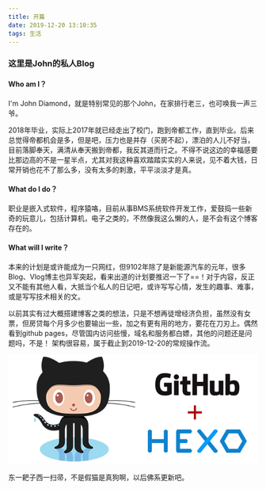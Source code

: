 ```yaml
---
title: 开篇
date: 2019-12-20 13:10:35
tags: 生活
---
```

### 这里是John的私人Blog
#### Who am I？
I'm John Diamond，就是特别常见的那个John，在家排行老三，也可唤我一声三爷。
<!-- more -->
2018年毕业，实际上2017年就已经走出了校门，跑到帝都工作，直到毕业。后来总觉得帝都机会是多，但是吧，压力也是并存（买房不起），漂泊的人儿不好当，目前落脚奉天，满清从奉天搬到帝都，我反其道而行之。不得不说这边的幸福感要比那边高的不是一星半点，尤其对我这种喜欢踏踏实实的人来说，见不着大钱，日常开销也花不了那么多，没有太多的刺激，平平淡淡才是真。

#### What do I do？
职业是嵌入式软件，程序猿咯，目前从事BMS系统软件开发工作，爱鼓捣一些新奇的玩意儿，包括计算机，电子之类的，不然像我这么懒的人，是不会有这个博客存在的。

#### What will I write？
本来的计划是或许能成为一只网红，但9102年除了是新能源汽车的元年，很多Blog、Vlog博主也异军突起，看来出道的计划要推迟一下了==！对于内容，反正又不能有其他人看，大抵当个私人的日记吧，或许写写心情，发生的趣事、难事，或是写写技术相关的文。

以前其实有过大概搭建博客之类的想法，只是不想再徒增经济负担，虽然没有女票，但房贷每个月多少也要输出一些，加之有更有用的地方，要花在刀刃上。偶然看到github pages，尽管国内访问些慢，域名和服务都白嫖，其他的问题还是问题吗，不是！
架构很容易，属于截止到2019-12-20的常规操作流。

![github+hexo](https://raw.githubusercontent.com/God-JohnDiamond/BlogSource/master/image/Hexo-2019-12-20.png)

东一耙子西一扫帚，不是假猫是真狗啊，以后佛系更新吧。